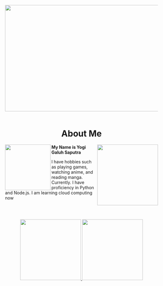 <div align="center">
    <a href="https://github.com/eehh-gii"><img width = "1080" height="350" src=img/ai.jpg></a>
</div>
<br>

<h1 align="center">About Me</h1>
<a href="https://github.com/eehh-gii"><img align="right" width="200" src="https://media.tenor.com/cyORI7kwShQAAAAj/shigure-ui-dance.gif"></a>
<a href="https://github.com/eehh-gii">
    <img align="left" width="150" src="img/3.webp">
</a>

<p><strong>My Name is Yogi Galuh Saputra</strong></p>
<p>I have hobbies such as playing games, watching anime, and reading manga. Currently. I have proficiency in Python and Node.js. I am learning cloud computing now</p>
<br>

<br>
<p align="center">
<a href="https://github.com/eehh-gii">
  <img height="200em" src="https://github-readme-stats-eight-theta.vercel.app/api?username=eehh-gii&show_icons=true&theme=algolia&include_all_commits=true&count_private=true%22"/>
  <img height="200em" src="https://github-readme-stats-eight-theta.vercel.app/api/top-langs/?username=eehh-gii&layout=compact&layout=compact&theme=algolia"/>
</a>
</p>
